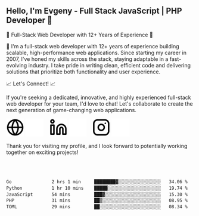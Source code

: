 ## Hello, I'm Evgeny - Full Stack JavaScript | PHP Developer 👋

🚀 Full-Stack Web Developer with 12+ Years of Experience 🚀

👋 I'm a full-stack web developer with 12+ years of experience building scalable, high-performance web applications. Since starting my career in 2007, I've honed my skills across the stack, staying adaptable in a fast-evolving industry. I take pride in writing clean, efficient code and delivering solutions that prioritize both functionality and user experience.

📈 Let's Connect! 📈

If you're seeking a dedicated, innovative, and highly experienced full-stack web developer for your team, I'd love to chat! Let's collaborate to create the next generation of game-changing web applications.

[![website](./img/globe-light.svg)](https://tradiry.com#gh-light-mode-only)
[![website](./img/globe-dark.svg)](https://tradiry.com#gh-dark-mode-only)
&nbsp;&nbsp;
[![website](./img/linkedin-light.svg)](https://www.linkedin.com/in/etulikov#gh-light-mode-only)
[![website](./img/linkedin-dark.svg)](https://www.linkedin.com/in/etulikov#gh-dark-mode-only)
&nbsp;&nbsp;
[![website](./img/instagram-light.svg)](https://www.instagram.com/evgenytulikov/#gh-light-mode-only)
[![website](./img/instagram-dark.svg)](https://www.instagram.com/evgenytulikov/#gh-dark-mode-only)

Thank you for visiting my profile, and I look forward to potentially working together on exciting projects!

<br />
<br />

<!--START_SECTION:waka-->

```txt
Go               2 hrs 1 min     ████████▓░░░░░░░░░░░░░░░░   34.06 %
Python           1 hr 10 mins    █████░░░░░░░░░░░░░░░░░░░░   19.74 %
JavaScript       54 mins         ███▓░░░░░░░░░░░░░░░░░░░░░   15.30 %
PHP              31 mins         ██▒░░░░░░░░░░░░░░░░░░░░░░   08.95 %
TOML             29 mins         ██░░░░░░░░░░░░░░░░░░░░░░░   08.34 %
```

<!--END_SECTION:waka-->
